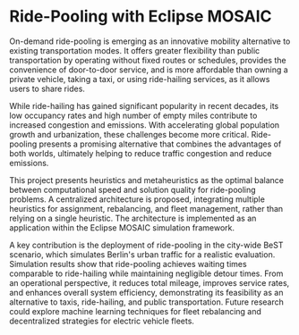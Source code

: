 # Ride-Pooling with Eclipse MOSAIC

On-demand ride-pooling is emerging as an innovative mobility alternative to existing transportation modes. It offers greater flexibility than public transportation by operating without fixed routes or schedules, provides the convenience of door-to-door service, and is more affordable than owning a private vehicle, taking a taxi, or using ride-hailing services, as it allows users to share rides.

While ride-hailing has gained significant popularity in recent decades, its low occupancy rates and high number of empty miles contribute to increased congestion and emissions. With accelerating global population growth and urbanization, these challenges become more critical. Ride-pooling presents a promising alternative that combines the advantages of both worlds, ultimately helping to reduce traffic congestion and reduce emissions.

This project presents heuristics and metaheuristics as the optimal balance between computational speed and solution quality for ride-pooling problems. A centralized architecture is proposed, integrating multiple heuristics for assignment, rebalancing, and fleet management, rather than relying on a single heuristic. The architecture is implemented as an application within the Eclipse MOSAIC simulation framework.

A key contribution is the deployment of ride-pooling in the city-wide BeST scenario, which simulates Berlin's urban traffic for a realistic evaluation. Simulation results show that ride-pooling achieves waiting times comparable to ride-hailing while maintaining negligible detour times. From an operational perspective, it reduces total mileage, improves service rates, and enhances overall system efficiency, demonstrating its feasibility as an alternative to taxis, ride-hailing, and public transportation. Future research could explore machine learning techniques for fleet rebalancing and decentralized strategies for electric vehicle fleets.
